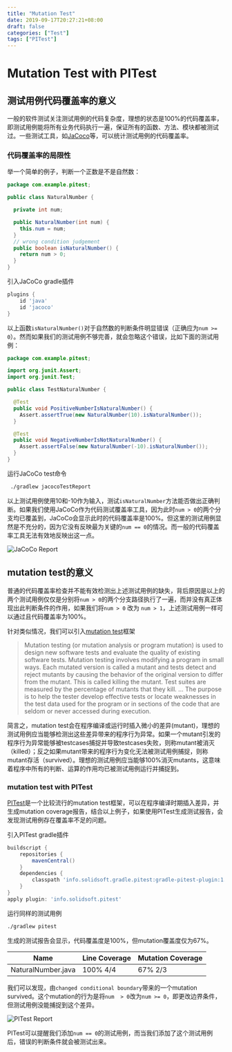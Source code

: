 ```yaml
---
title: "Mutation Test"
date: 2019-09-17T20:27:21+08:00
draft: false
categories: ["Test"]
tags: ["PITest"]
---
```


# Mutation Test with PITest

## 测试用例代码覆盖率的意义

一般的软件测试关注测试用例的代码复杂度，理想的状态是100%的代码覆盖率，即测试用例能将所有业务代码执行一遍，保证所有的函数、方法、模块都被测试过。一些测试工具，如[JaCoco](https://www.jacoco.org)等，可以统计测试用例的代码覆盖率。

### 代码覆盖率的局限性

举一个简单的例子，判断一个正数是不是自然数：

```java
package com.example.pitest;

public class NaturalNumber {

  private int num;

  public NaturalNumber(int num) {
    this.num = num;
  }
  // wrong condition judgement
  public boolean isNaturalNumber() {
    return num > 0;
  }
}
```

引入JaCoCo gradle插件
```groovy
plugins {
    id 'java'
    id 'jacoco'
}
```

以上函数`isNaturalNumber()`对于自然数的判断条件明显错误（正确应为`num >= 0`）。然而如果我们的测试用例不够完善，就会忽略这个错误，比如下面的测试用例：


```java
package com.example.pitest;

import org.junit.Assert;
import org.junit.Test;

public class TestNaturalNumber {

  @Test
  public void PositiveNumberIsNaturalNumber() {
    Assert.assertTrue(new NaturalNumber(10).isNaturalNumber());
  }

  @Test
  public void NegativeNumberIsNotNaturalNumber() {
    Assert.assertFalse(new NaturalNumber(-10).isNaturalNumber());
  }
}
```

运行JaCoCo test命令
```bash
 ./gradlew jacocoTestReport 
```

以上测试用例使用10和-10作为输入，测试`isNaturalNumber`方法能否做出正确判断。如果我们使用JaCoCo作为代码测试覆盖率工具，因为此时`num > 0`的两个分支均已覆盖到，JaCoCo会显示此时的代码覆盖率是100%。但这里的测试用例显然是不充分的，因为它没有反映最为关键的`num == 0`的情况。而一般的代码覆盖率工具无法有效地反映出这一点。

![JaCoCo Report](https://s2.ax1x.com/2019/09/17/nIcmGD.png)

## mutation test的意义

普通的代码覆盖率检查并不能有效检测出上述测试用例的缺失，背后原因是以上的两个测试用例仅仅是分别将`num > 0`的两个分支路径执行了一遍，而并没有真正体现出此判断条件的作用，如果我们将`num > 0` 改为 `num > 1`，上述测试用例一样可以通过且代码覆盖率为100%。

针对类似情况，我们可以引入[mutation test](https://en.wikipedia.org/wiki/Mutation_testing)框架

> Mutation testing (or mutation analysis or program mutation) is used to design new software tests and evaluate the quality of existing software tests. Mutation testing involves modifying a program in small ways. Each mutated version is called a mutant and tests detect and reject mutants by causing the behavior of the original version to differ from the mutant. This is called killing the mutant. Test suites are measured by the percentage of mutants that they kill. ... The purpose is to help the tester develop effective tests or locate weaknesses in the test data used for the program or in sections of the code that are seldom or never accessed during execution.

简言之，mutation test会在程序编译或运行时插入微小的差异(mutant)，理想的测试用例应当能够检测出这些差异带来的程序行为异常。如果一个mutant引发的程序行为异常能够被testcases捕捉并导致testcases失败，则称mutant被消灭（killed）；反之如果mutant带来的程序行为变化无法被测试用例捕捉，则称mutant存活（survived）。理想的测试用例应当能够100%消灭mutants，这意味着程序中所有的判断、运算的作用均已被测试用例运行并捕捉到。

### mutation test with PITest

[PITest](http://pitest.org)是一个比较流行的mutation test框架，可以在程序编译时期插入差异，并生成mutation coverage报告，结合以上例子，如果使用PITest生成测试报告，会发现测试用例存在覆盖率不足的问题。

引入PITest gradle插件

```groovy
buildscript {
    repositories {
        mavenCentral()
    }
    dependencies {
        classpath 'info.solidsoft.gradle.pitest:gradle-pitest-plugin:1.4.5'
    }
}
apply plugin: 'info.solidsoft.pitest'
```

运行同样的测试用例

```bash
./gradlew pitest
```

生成的测试报告会显示，代码覆盖度是100%，但mutation覆盖度仅为67%。

| Name |  Line Coverage| Mutation Coverage |
| --- | --- | --- |
| NaturalNumber.java | 100% 4/4 |  67% 2/3 |

我们可以发现，由`changed conditional boundary`带来的一个mutation survived。这个mutation的行为是将`num  > 0`改为`num >= 0`，即更改边界条件，但测试用例没能捕捉到这个差异。

![PITest Report](https://s2.ax1x.com/2019/09/17/nIccJU.png)

PITest可以提醒我们添加`num == 0`的测试用例，而当我们添加了这个测试用例后，错误的判断条件就会被测试出来。


